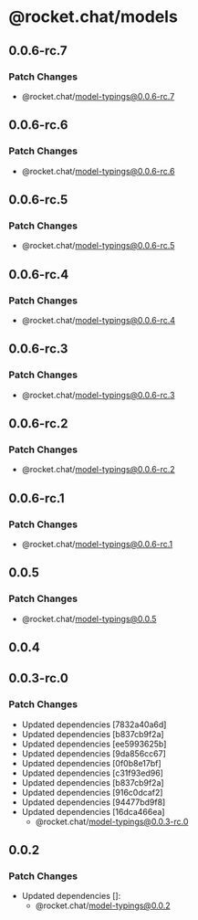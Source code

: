 # @rocket.chat/models

## 0.0.6-rc.7

### Patch Changes

- @rocket.chat/model-typings@0.0.6-rc.7

## 0.0.6-rc.6

### Patch Changes

- @rocket.chat/model-typings@0.0.6-rc.6

## 0.0.6-rc.5

### Patch Changes

- @rocket.chat/model-typings@0.0.6-rc.5

## 0.0.6-rc.4

### Patch Changes

- @rocket.chat/model-typings@0.0.6-rc.4

## 0.0.6-rc.3

### Patch Changes

- @rocket.chat/model-typings@0.0.6-rc.3

## 0.0.6-rc.2

### Patch Changes

- @rocket.chat/model-typings@0.0.6-rc.2

## 0.0.6-rc.1

### Patch Changes

- @rocket.chat/model-typings@0.0.6-rc.1

## 0.0.5

### Patch Changes

- @rocket.chat/model-typings@0.0.5

## 0.0.4

## 0.0.3-rc.0

### Patch Changes

- Updated dependencies [7832a40a6d]
- Updated dependencies [b837cb9f2a]
- Updated dependencies [ee5993625b]
- Updated dependencies [9da856cc67]
- Updated dependencies [0f0b8e17bf]
- Updated dependencies [c31f93ed96]
- Updated dependencies [b837cb9f2a]
- Updated dependencies [916c0dcaf2]
- Updated dependencies [94477bd9f8]
- Updated dependencies [16dca466ea]
  - @rocket.chat/model-typings@0.0.3-rc.0

## 0.0.2

### Patch Changes

- Updated dependencies []:
  - @rocket.chat/model-typings@0.0.2
